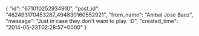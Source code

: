  {
   "id": "671010252934910",
   "post_id": "462493170453287_494830160552921",
   "from_name": "Anibal Jose Baez",
   "message": "Just in case they don't want to play. :D",
   "created_time": "2014-05-23T02:28:57+0000"
 }
